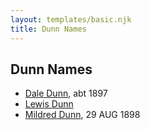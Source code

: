 ```yaml
---
layout: templates/basic.njk
title: Dunn Names
---
```

## Dunn Names
- [Dale Dunn](/people/9/90785072), abt 1897
- [Lewis Dunn](/people/1/14066328)
- [Mildred Dunn](/people/7/7869963), 29 AUG 1898